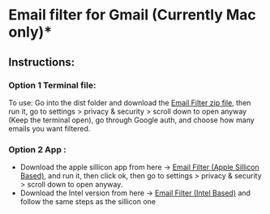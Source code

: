 # Email filter for Gmail (Currently Mac only)*

## Instructions:
### Option 1 Terminal file:
To use:
Go into the dist folder and download the [Email Filter zip file](dist/EmailFilter.zip), then run it, go to settings > privacy & security > scroll down to open anyway
(Keep the terminal open),
go through Google auth,
and choose how many emails you want filtered.

### Option 2 App :
- Download the apple sillicon app from here -> [Email Filter (Apple Sillicon Based)](dist/EmailFilter.zip), and run it, then click ok, then go to settings > privacy & security > scroll down to open anyway.
- Download the Intel version from here -> [Email Filter (Intel Based)](dist_Intel/EmailFilter_Intel.zip) and follow the same steps as the sillicon one 